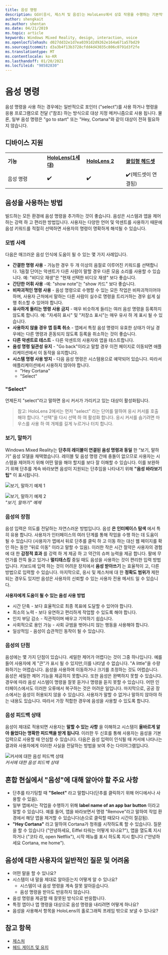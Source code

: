 ```yaml
---
title: 음성 명령
description: GGV(응시, 제스처 및 음성)는 HoloLens에서 상호 작용을 수행하는 기본적인 수단입니다. 이 문서에서는 음성 디자인에 대한 상세한 지침을 제공합니다.
author: shengkait
ms.author: shentan
ms.date: 04/21/2019
ms.topic: article
keywords: Windows Mixed Reality, design, interaction, voice
ms.openlocfilehash: d027dd32e1d7ea0391d2d9262e164a671a57bd29
ms.sourcegitcommit: d3a3b4f13b3728cfdd4d43035c806c0791d3f2fe
ms.translationtype: MT
ms.contentlocale: ko-KR
ms.lasthandoff: 01/20/2021
ms.locfileid: "98582830"
---
```

# <a name="voice-commanding"></a>음성 명령

음성 명령을 사용 하는 경우에는 일반적으로 포인터 ("select")를 사용 하거나 명령을 응용 프로그램으로 전달 ("참조) 하는 방식으로 대상 지정 메커니즘으로 사용 됩니다. 물론, 일부 음성 명령은 "go to start" 또는 "Hey, Cortana"와 같이 대상이 전혀 필요하지 않습니다.


## <a name="device-support"></a>디바이스 지원

<table>
    <colgroup>
    <col width="25%" />
    <col width="25%" />
    <col width="25%" />
    <col width="25%" />
    </colgroup>
    <tr>
        <td><strong>기능</strong></td>
        <td><a href="/hololens/hololens1-hardware"><strong>HoloLens(1세대)</strong></a></td>
        <td><a href="https://docs.microsoft.com/hololens/hololens2-hardware"><strong>HoloLens 2</strong></td>
        <td><a href="../discover/immersive-headset-hardware-details.md"><strong>몰입형 헤드셋</strong></a></td>
    </tr>
     <tr>
        <td>음성 명령</td>
        <td>✔️</td>
        <td>✔️</td>
        <td>✔️(헤드셋이 연결됨)</td>
    </tr>
</table>



## <a name="how-to-use-voice"></a>음성을 사용하는 방법

빌드하는 모든 환경에 음성 명령을 추가하는 것이 좋습니다. 음성은 시스템과 앱을 제어 하는 강력 하 고 편리한 방법입니다. 사용자는 다양한 언어 및 악센트를 사용하기 때문에 음성 키워드를 적절히 선택하면 사용자의 명령이 명확하게 해석될 수 있습니다.

### <a name="best-practices"></a>모범 사례

다음은 매끄러운 음성 인식에 도움이 될 수 있는 몇 가지 사례입니다.
* **간결한 명령 사용** - 가능한 경우 두 개 이상의 음절로 이루어진 키워드를 선택합니다. 1음절 단어는 악센트가 다른 사람이 말할 경우 다른 모음 소리를 사용할 수 있습니다. 예: "비디오 재생"은 "현재 선택한 비디오 재생" 보다 좋습니다.
* **간단한 어휘 사용** -예: "show note"는 "show 카드" 보다 좋습니다.
* **비파괴적인 명령 사용** - 음성 명령으로 수행할 수 있는 모든 작업은 비파괴적이어야 하며, 사용자 근처에서 말하는 다른 사람이 실수로 명령을 트리거하는 경우 쉽게 실행 취소할 수 있어야 합니다.
* **유사하게 들리는 명령 사용 금지** - 매우 비슷하게 들리는 여러 음성 명령을 등록하지 않도록 합니다. 예: "자세히 표시" 및 "저장소 표시"는 매우 유사 하 게 표시 될 수 있습니다.
* **사용하지 않을 경우 앱 등록 취소** - 앱에서 특정 음성 명령이 유효한 상태가 아닐 경우에는 다른 명령과 혼동되지 않도록 등록을 취소하는 것이 좋습니다.
* **다른 악센트로 테스트** - 다른 악센트의 사용자와 앱을 테스트합니다.
* **음성 명령 일관성 유지** - "Go back"이라고 말할 경우 이전 페이지로 이동되면 애플리케이션에서 이 동작을 유지합니다.
* **시스템 명령 사용 방지** - 다음 음성 명령은 시스템용으로 예약되어 있습니다. 따라서 애플리케이션에서 사용하지 않아야 합니다.
   * "Hey Cortana"
   * "Select"

### <a name="select"></a>"Select"

언제든지 "select"라고 말하면 응시 커서가 가리키고 있는 대상이 활성화됩니다. 

>참고: HoloLens 2에서는 먼저 "select" 라는 단어를 말하여 응시 커서를 호출 해야 합니다. "선택"을 다시 선택 하 여 활성화 합니다. 응시 커서를 숨기려면 마우스를 사용 하 여 개체를 길게 누르거나 터치 합니다. 

### <a name="see-it-say-it"></a>보기, 말하기

Windows Mixed Reality는 **단추의 레이블이 연결된 음성 명령과 동일** 한 “보기, 말하기” 음성 모델을 채택했습니다. 레이블 및 음성 명령 간에 충돌이 없으므로 사용자는 시스템을 제어하기 위해 어떤 말을 해야 할지를 보다 잘 이해할 수 있습니다. 이를 보완하기 위해 단추를 계속 바라보면 음성이 지원되는 단추임을 나타내기 위해 **"음성 바라보기 팁"** 이 표시됩니다.


![보기, 말하기 예제 1](../design/images/voice-seeitsayit1-640px.jpg)

![보기, 말하기 예제 2](../design/images/voice-seeitsayit2-640px.jpg)<br>
*"보기, 말하기" 예제*

### <a name="voices-strengths"></a>음성의 장점

음성 입력은 의도를 전달하는 자연스러운 방법입니다. 음성 **은 인터페이스 탐색** 에서 특히 유용 합니다. 사용자가 인터페이스의 여러 단계를 통해 작업을 수행 하는 데 도움이 될 수 있습니다 (사용자가 앱에서 뒤로 단추를 클릭 하 고 이동 하는 대신 웹 페이지를 확인 하는 동안 "뒤로 이동" 이라고 말할 수 있음). 이러한 작은 시간 절약은 사용자의 경험에 대 한 **감정적 효과** 를 강력 하 게 제공 하 고 약간의 슈퍼 능력을 제공 합니다. 팔에 무언가를 잔뜩 들고 있거나 **멀티태스킹** 중일 때도 음성을 사용하는 것이 편리한 입력 방법입니다. 키보드에 입력 하는 것이 어려운 장치에서 **음성 받아쓰기** 는 효율적이 고, 다른 방법으로 입력할 수 있습니다. 마지막으로, 응시 및 제스처에 대 한 **정확도 범위가** 제한 되는 경우도 있지만 음성은 사용자의 신뢰할 수 있는 사용자 전용 메서드 일 수 있습니다.

**사용자에게 도움이 될 수 있는 음성 사용 방법**
* 시간 단축 - 보다 효율적으로 최종 목표에 도달할 수 있어야 합니다.
* 최소의 노력 - 보다 유연하고 편리하게 작업할 수 있도록 해야 합니다.
* 인지 부담 감소 - 직관적이며 배우고 기억하기 쉽습니다.
* 사회적으로 용인 가능 - 사회 규범을 벗어나지 않는 행동을 사용해야 합니다.
* 일상적임 - 음성이 습관적인 동작이 될 수 있습니다.

### <a name="voices-weaknesses"></a>음성의 단점

음성에는 몇 가지 단점이 있습니다. 세밀한 제어가 어렵다는 것이 그중 하나입니다. 예를 들어 사용자에 게 "큰"가 표시 될 수 있지만,이를 나타낼 수 없습니다. "A little"을 수량화하기는 어렵습니다. 음성을 사용하여 이동하거나 크기를 조정하는 것도 어렵습니다. 음성은 세밀한 제어 기능을 제공하지 못합니다. 또한 음성은 완벽하지 못할 수 있습니다. 경우에 따라 음성 시스템이 명령을 잘못 듣거나 명령을 듣지 못할 수 있습니다. 어떤 인터페이스에서도 이러한 오류에서 복구하는 것은 어려운 일입니다. 마지막으로, 공공 장소에서는 음성이 허용되지 않을 수 있습니다. 사용자가 말할 수 없거나 말하지 않아야 하는 내용도 있습니다. 따라서 가장 적합한 경우에 음성을 사용할 수 있도록 합니다.

### <a name="voice-feedback-states"></a>음성 피드백 상태

음성이 제대로 적용되면 사용자는 **말할 수 있는 사항** 을 이해하고 시스템이 **올바르게 알아 들었다는 명확한 피드백을 받게 됩니다**. 이러한 두 신호를 통해 사용자는 음성을 기본 입력으로 사용할 때 안심할 수 있습니다. 다음은 음성 입력이 인식될 때 커서에 나타나는 결과와 사용자에게 이러한 사실을 전달하는 방법을 보여 주는 다이어그램입니다.

![커서에 대한 음성 피드백 상태](../design/images/voicefeedbackstates.png)<br>
*커서에 대한 음성 피드백 상태*

## <a name="top-things-users-should-know-about-speech-in-mixed-reality"></a>혼합 현실에서 "음성"에 대해 알아야 할 주요 사항
* 단추를 타기팅할 때 **"Select"** 라고 말합니다(단추를 클릭하기 위해 어디에서나 사용할 수 있음).
* 일부 앱에서는 작업을 수행하기 위해 **label name of an app bar button** 이라고 말할 수 있습니다. 예를 들어, 앱을 바라보면서 명령 "Remove"라고 말하여 작업 환경에서 해당 앱을 제거할 수 있습니다(손으로 클릭할 때모다 시간이 절감됨).
* **"Hey Cortana"** 라고 말하여 Cortana가 청취를 시작하도록 할 수 있습니다. 질문을 할 수 있습니다 ("안녕하세요, Eiffel 타워는 어떻게 되나요?"), 앱을 열도록 지시 하거나 ("코타 라, open Netflix"), 시작 메뉴를 표시 하도록 지시 합니다 ("안녕하세요 Cortana, me home").

## <a name="common-questions-and-concerns-users-have-about-voice"></a>음성에 대한 사용자의 일반적인 질문 및 어려움
* 어떤 말을 할 수 있나요?
* 시스템이 내 말을 제대로 알아듣는지 어떻게 알 수 있나요?
   * 시스템이 내 음성 명령을 계속 잘못 알아듣습니다.
   * 음성 명령을 받아도 반응하지 않습니다.
* 음성 명령을 제공할 때 잘못된 방식으로 반응합니다.
* 특정 앱이나 앱 명령을 대상으로 음성 명령을 내리려면 어떻게 하나요?
* 음성을 사용해서 항목을 HoloLens의 홀로그래픽 프레임 밖으로 보낼 수 있나요?

## <a name="see-also"></a>참고 항목
* [제스처](../design/gaze-and-commit.md#composite-gestures)
* [헤드 게이즈 및 유지](../design/gaze-and-dwell.md)